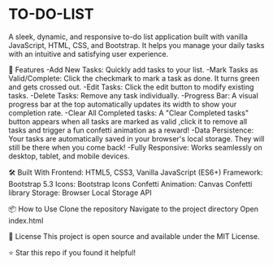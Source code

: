 # TO-DO-LIST
A sleek, dynamic, and responsive to-do list application built with vanilla JavaScript, HTML, CSS, and Bootstrap. It helps you manage your daily tasks with an intuitive and satisfying user experience.


🚀 Features
-Add New Tasks: Quickly add tasks to your list.
-Mark Tasks as Valid/Complete: Click the checkmark  to mark a task as done. It turns green and gets         crossed out.
-Edit Tasks: Click the edit button to modify existing tasks.
-Delete Tasks: Remove any task individually.
-Progress Bar: A visual progress bar at the top automatically updates its width to show your completion rate.
-Clear All Completed tasks: A "Clear Completed tasks" button appears  when all tasks are marked as valid
 ,click it to remove all tasks and trigger a fun confetti animation as a reward!
-Data Persistence: Your tasks are automatically saved in your browser's local storage. They will still be      there when you come back!
-Fully Responsive: Works seamlessly on desktop, tablet, and mobile devices.


🛠️ Built With
Frontend: HTML5, CSS3, Vanilla JavaScript (ES6+)
Framework: Bootstrap 5.3
Icons: Bootstrap Icons
Confetti Animation: Canvas Confetti library
Storage: Browser Local Storage API


📦 How to Use
Clone the repository
Navigate to the project directory
Open index.html


📝 License
This project is open source and available under the MIT License.

⭐ Star this repo if you found it helpful!
